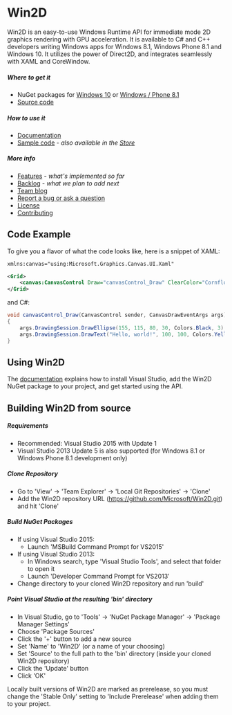 # Win2D

Win2D is an easy-to-use Windows Runtime API for immediate mode 2D graphics
rendering with GPU acceleration. It is available to C# and C++ developers
writing Windows apps for Windows 8.1, Windows Phone 8.1 and Windows 10. It
utilizes the power of Direct2D, and integrates seamlessly with XAML and
CoreWindow.

##### Where to get it
- NuGet packages for
    [Windows 10](http://www.nuget.org/packages/Win2D.uwp) or
    [Windows / Phone 8.1](http://www.nuget.org/packages/Win2D.win81)
- [Source code](http://github.com/Microsoft/Win2D)

##### How to use it
- [Documentation](http://microsoft.github.io/Win2D)
- [Sample code](http://github.com/Microsoft/Win2D-samples) -
    *also available in the [Store](https://www.microsoft.com/store/apps/9NBLGGGXWT9F)*

##### More info
- [Features](http://github.com/Microsoft/Win2D/wiki/Features) - *what's implemented so far*
- [Backlog](http://github.com/Microsoft/Win2D/wiki/Backlog) - *what we plan to add next*
- [Team blog](http://blogs.msdn.com/b/win2d)
- [Report a bug or ask a question](http://github.com/Microsoft/Win2D/issues)
- [License](http://opensource.org/licenses/MIT)
- [Contributing](http://github.com/Microsoft/Win2D/blob/master/CONTRIBUTING.md)

## Code Example
To give you a flavor of what the code looks like, here is a snippet of XAML:
```xml
xmlns:canvas="using:Microsoft.Graphics.Canvas.UI.Xaml"

<Grid>
    <canvas:CanvasControl Draw="canvasControl_Draw" ClearColor="CornflowerBlue" />
</Grid>
```
and C#:
```cs
void canvasControl_Draw(CanvasControl sender, CanvasDrawEventArgs args)
{
    args.DrawingSession.DrawEllipse(155, 115, 80, 30, Colors.Black, 3);
    args.DrawingSession.DrawText("Hello, world!", 100, 100, Colors.Yellow);
}
```

## Using Win2D

The [documentation](http://microsoft.github.io/Win2D) explains how to install Visual 
Studio, add the Win2D NuGet package to your project, and get started using the API.

## Building Win2D from source

##### Requirements
- Recommended: Visual Studio 2015 with Update 1
- Visual Studio 2013 Update 5 is also supported (for Windows 8.1 or Windows Phone 8.1 development only)

##### Clone Repository
- Go to 'View' -> 'Team Explorer' -> 'Local Git Repositories' -> 'Clone'
- Add the Win2D repository URL (https://github.com/Microsoft/Win2D.git) and hit 'Clone'

##### Build NuGet Packages
- If using Visual Studio 2015:
  - Launch 'MSBuild Command Prompt for VS2015'
- If using Visual Studio 2013:
  - In Windows search, type 'Visual Studio Tools', and select that folder to open it
  - Launch 'Developer Command Prompt for VS2013' 
- Change directory to your cloned Win2D repository and run 'build'

##### Point Visual Studio at the resulting 'bin' directory
- In Visual Studio, go to 'Tools' -> 'NuGet Package Manager' -> 'Package Manager Settings'
- Choose 'Package Sources'
- Click the '+' button to add a new source
- Set 'Name' to 'Win2D' (or a name of your choosing)
- Set 'Source' to the full path to the 'bin' directory (inside your cloned Win2D repository)
- Click the 'Update' button
- Click 'OK'

Locally built versions of Win2D are marked as prerelease, so you must change the 'Stable 
Only' setting to 'Include Prerelease' when adding them to your project.
